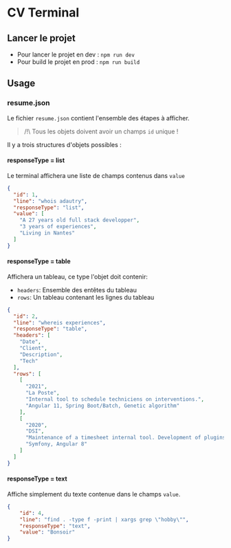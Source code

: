 # CV Terminal

## Lancer le projet

- Pour lancer le projet en dev : `npm run dev`
- Pour build le projet en prod : `npm run build`

## Usage

### resume.json

Le fichier `resume.json` contient l'ensemble des étapes à afficher.

> /!\ Tous les objets doivent avoir un champs `id` unique !

Il y a trois structures d'objets possibles :

#### responseType = list

Le terminal affichera une liste de champs contenus dans `value`

```json
{
  "id": 1,
  "line": "whois adautry",
  "responseType": "list",
  "value": [
    "A 27 years old full stack developper",
    "3 years of experiences",
    "Living in Nantes"
  ]
}
```

#### responseType = table
Affichera un tableau, ce type l'objet doit contenir: 
- `headers`: Ensemble des entêtes du tableau
- `rows`: Un tableau contenant les lignes du tableau
```json
{
  "id": 2,
  "line": "whereis experiences",
  "responseType": "table",
  "headers": [
    "Date",
    "Client",
    "Description",
    "Tech"
  ],
  "rows": [
    [
      "2021",
      "La Poste",
      "Internal tool to schedule techniciens on interventions.",
      "Angular 11, Spring Boot/Batch, Genetic algorithm"
    ],
    [
      "2020",
      "DSI",
      "Maintenance of a timesheet internal tool. Development of plugins for our ProjeQtor instance.",
      "Symfony, Angular 8"
    ]
  ]
}
```

#### responseType = text
Affiche simplement du texte contenue dans le champs `value`.
```json
{
    "id": 4,
    "line": "find . -type f -print | xargs grep \"hobby\"",
    "responseType": "text",
    "value": "Bonsoir"
}
```
